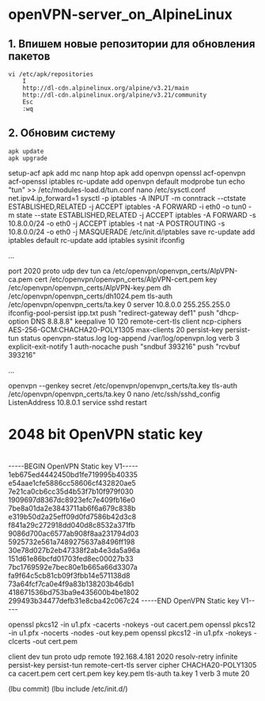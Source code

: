 # openVPN-server_on_AlpineLinux

## 1. Впишем новые репозитории для обновления пакетов
```
vi /etc/apk/repositories
	I
	http://dl-cdn.alpinelinux.org/alpine/v3.21/main
	http://dl-cdn.alpinelinux.org/alpine/v3.21/community
	Esc
	:wq
 ```

## 2. Обновим систему
```
apk update
apk upgrade
```

setup-acf
apk add mc nanp htop
apk add openvpn openssl acf-openvpn acf-openssl iptables
rc-update add openvpn default
modprobe tun
echo "tun" >> /etc/modules-load.d/tun.conf
nano /etc/sysctl.conf
	net.ipv4.ip_forward=1
sysctl -p
iptables -A INPUT -m conntrack --ctstate ESTABLISHED,RELATED -j ACCEPT
iptables -A FORWARD -i eth0 -o tun0 -m state --state ESTABLISHED,RELATED -j ACCEPT
iptables -A FORWARD -s 10.8.0.0/24 -o eth0 -j ACCEPT
iptables -t nat -A POSTROUTING -s 10.8.0.0/24 -o eth0 -j MASQUERADE
/etc/init.d/iptables save
rc-update add iptables default
rc-update add iptables sysinit
ifconfig

...

port 2020
proto udp
dev tun
ca /etc/openvpn/openvpn_certs/AlpVPN-ca.pem
cert /etc/openvpn/openvpn_certs/AlpVPN-cert.pem
key /etc/openvpn/openvpn_certs/AlpVPN-key.pem
dh /etc/openvpn/openvpn_certs/dh1024.pem
tls-auth /etc/openvpn/openvpn_certs/ta.key 0
server 10.8.0.0 255.255.255.0
ifconfig-pool-persist ipp.txt
push "redirect-gateway def1"
push "dhcp-option DNS 8.8.8.8"
keepalive 10 120
remote-cert-tls client
ncp-ciphers AES-256-GCM:CHACHA20-POLY1305
max-clients 20
persist-key
persist-tun
status openvpn-status.log
log-append /var/log/openvpn.log
verb 3
explicit-exit-notify 1
auth-nocache
push "sndbuf 393216"
push "rcvbuf 393216"

...

openvpn --genkey secret /etc/openvpn/openvpn_certs/ta.key
	tls-auth /etc/openvpn/openvpn_certs/ta.key 0
nano /etc/ssh/sshd_config
	ListenAddress 10.8.0.1
service sshd restart

#
# 2048 bit OpenVPN static key
#
-----BEGIN OpenVPN Static key V1-----
1eb675ed4442450bd1fe719995b40335
e54aae1cfe5886cc58606cf432820ae5
7e21ca0cb6cc35d4b53f7b10f979f030
1909697d8367dc8923efc7e409fb16e0
7be8a01da2e3843711ab6f6a679c838b
e319b50d2a25eff09d0fd7586b42d3c8
f841a29c272918dd040d8c8532a371fb
9086d700ac6577ab908f8aa231794d03
5925732e561a7489275637a8496ff198
30e78d027b2eb47338f2ab4e3da5a96a
151d61e86bcfd01703fed8ec00027b33
7bc1769592e7bec80e1b665a66d3307a
fa9f64c5cb81cb09f3fbb14e571138d8
73a64fcf7ca0e4f9a83b138203b46db1
418671536bd753ba9e435600b4be1802
299493b34477defb31e8cba42c067c24
-----END OpenVPN Static key V1-----

openssl pkcs12 -in u1.pfx -cacerts -nokeys -out cacert.pem
openssl pkcs12 -in u1.pfx -nocerts -nodes -out key.pem
openssl pkcs12 -in u1.pfx -nokeys -clcerts -out cert.pem


client
dev tun
proto udp
remote 192.168.4.181 2020
resolv-retry infinite
persist-key
persist-tun
remote-cert-tls server
cipher CHACHA20-POLY1305
ca cacert.pem
cert cert.pem
key key.pem
tls-auth ta.key 1
verb 3 
mute 20

(lbu commit)
(lbu include /etc/init.d/)

